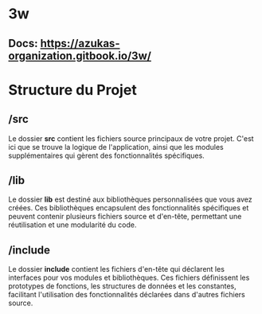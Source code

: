 ﻿# 3w

## Docs: https://azukas-organization.gitbook.io/3w/

# Structure du Projet

## /src

Le dossier **src** contient les fichiers source principaux de votre projet. C'est ici que se trouve la logique de l'application, ainsi que les modules supplémentaires qui gèrent des fonctionnalités spécifiques.

## /lib

Le dossier **lib** est destiné aux bibliothèques personnalisées que vous avez créées. Ces bibliothèques encapsulent des fonctionnalités spécifiques et peuvent contenir plusieurs fichiers source et d'en-tête, permettant une réutilisation et une modularité du code.

## /include

Le dossier **include** contient les fichiers d'en-tête qui déclarent les interfaces pour vos modules et bibliothèques. Ces fichiers définissent les prototypes de fonctions, les structures de données et les constantes, facilitant l'utilisation des fonctionnalités déclarées dans d'autres fichiers source.


